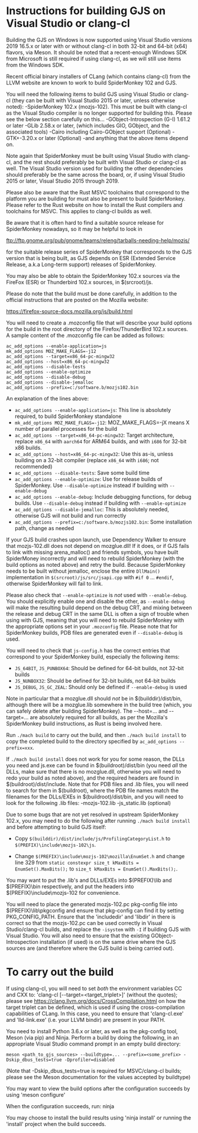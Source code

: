 Instructions for building GJS on Visual Studio or clang-cl
==========================================================
Building the GJS on Windows is now supported using Visual Studio
versions 2019 16.5.x or later with or without clang-cl in both 32-bit
and 64-bit (x64) flavors, via Meson.  It should be noted that a
recent-enough Windows SDK from Microsoft is still required if using
clang-cl, as we will still use items from the Windows SDK.

Recent official binary installers of CLang (which contains clang-cl)
from the LLVM website are known to work to build SpiderMonkey 102 and
GJS.

You will need the following items to build GJS using Visual Studio
or clang-cl (they can be built with Visual Studio 2015 or later,
unless otherwise noted):
-SpiderMonkey 102.x (mozjs-102). This must be built with clang-cl as
 the Visual Studio  compiler is no longer supported for building this.
 Please see the below section carefully on this...
-GObject-Introspection (G-I) 1.61.2 or later
-GLib 2.58.x or later, (which includes GIO, GObject, and the
 associated tools)
-Cairo including Cairo-GObject support (Optional)
-GTK+-3.20.x or later (Optional)
-and anything that the above items depend on.

Note again that SpiderMonkey must be built using Visual Studio with
clang-cl, and the rest should preferably be built with Visual Studio
or clang-cl as well.  The Visual Studio version used for building the
other dependencies should preferably be the same across the board, or,
if using Visual Studio 2015 or later, Visual Studio 2015 through 2019.

Please also be aware that the Rust MSVC toolchains that correspond to
the platform you are building for must also be present to build
SpiderMonkey.  Please refer to the Rust website on how to install the
Rust compilers and toolchains for MSVC.  This applies to clang-cl
builds as well.

Be aware that it is often hard to find a suitable source release for
SpiderMonkey nowadays, so it may be helpful to look in

ftp://ftp.gnome.org/pub/gnome/teams/releng/tarballs-needing-help/mozjs/

for the suitable release series of SpiderMonkey that corresponds to 
the GJS version that is being built, as GJS depends on ESR (Extended 
Service Release, a.k.a Long-term support) releases of SpiderMonkey.

You may also be able to obtain the SpiderMonkey 102.x sources via the
FireFox (ESR) or Thunderbird 102.x sources, in $(srcroot)/js.

Please do note that the build must be done carefully, in addition to the
official instructions that are posted on the Mozilla website:

https://firefox-source-docs.mozilla.org/js/build.html

You will need to create a .mozconfig file that will describe your build
options for the build in the root directory of the Firefox/ThunderBird 102.x
sources.  A sample content of the .mozconfig file can be added as follows:

```
ac_add_options --enable-application=js
mk_add_options MOZ_MAKE_FLAGS=-j12
ac_add_options --target=x86_64-pc-mingw32
ac_add_options --host=x86_64-pc-mingw32
ac_add_options --disable-tests
ac_add_options --enable-optimize
ac_add_options --disable-debug
ac_add_options --disable-jemalloc
ac_add_options --prefix=c:/software.b/mozjs102.bin
```

An explanation of the lines above:
*  `ac_add_options --enable-application=js`: This line is absolutely required, to build SpiderMonkey standalone
*  `mk_add_options MOZ_MAKE_FLAGS=-j12`:  MOZ_MAKE_FLAGS=-jX means X number of parallel processes for the build
*  `ac_add_options --target=x86_64-pc-mingw32`: Target architecture, replace `x86_64` with `aarch64` for ARM64 builds, and with `i686` for 32-bit x86 builds.
*  `ac_add_options --host=x86_64-pc-mingw32`: Use this as-is, unless building on a 32-bit compiler (replace `x86_64` with `i686`; not recommended)
*  `ac_add_options --disable-tests`: Save some build time
*  `ac_add_options --enable-optimize`: Use for release builds of SpiderMonkey.  Use `--disable-optimize` instead if building with `--enable-debug`
*  `ac_add_options --enable-debug`: Include debugging functions, for debug builds.  Use `--disable-debug` instead if building with `--enable-optimize`
*  `ac_add_options --disable-jemalloc`: This is absolutely needed, otherwise GJS will not build and run correctly
*  `ac_add_options --prefix=c:/software.b/mozjs102.bin`: Some installation path, change as needed

If your GJS build crashes upon launch, use Dependency Walker to ensure that
mozjs-102.dll does not depend on mozglue.dll!  If it does, or if GJS fails to
link with missing arena_malloc() and friends symbols, you have built SpiderMoney
incorrectly and will need to rebuild SpiderMonkey (with the build options as
noted above) and retry the build.  Because SpiderMonkey needs to be built
without jemalloc, enclose the entire `DllMain()` implementation in 
`$(srcroot)/js/src/jsapi.cpp` with `#if 0` ... `#endif`, otherwise 
SpiderMonkey will fail to link.

Please also check that `--enable-optimize` is *not* used with `--enable-debug`.
You should explicitly enable one and disable the other, as `--enable-debug`
will make the resulting build depend on the debug CRT, and mixing between
the release and debug CRT in the same DLL is often a sign of trouble when using
with GJS, meaning that you will need to rebuild SpiderMonkey with the appropriate
options set in your `.mozconfig` file.  Please note that for SpiderMonkey builds, 
PDB files are generated even if `--disable-debug` is used.

You will need to check that `js-config.h` has the correct entries that correspond
to your SpiderMonkey build, especially the following items:

*  `JS_64BIT`, `JS_PUNBOX64`: Should be defined for 64-bit builds, not 32-bit builds
*  `JS_NUNBOX32`: Should be defined for 32-bit builds, not 64-bit builds
*  `JS_DEBUG`, `JS_GC_ZEAL`: Should only be defined if `--enable-debug` is used

Note in particular that a mozglue.dll should *not* be in $(builddir)/dist/bin,
although there will be a mozglue.lib somewhere in the build tree (which, you can
safely delete after building SpiderMonkey).  The --host=... and --target=...
are absolutely required for all builds, as per the Mozilla's SpiderMonkey build
instructions, as Rust is being involved here.

Run `./mach build` to carry out the build, and then `./mach build install` to copy
the completed build to the directory specified by `ac_add_options --prefix=xxx`.

If `./mach build install` does not work for you for some reason, the DLLs you 
need and js.exe can be found in $(buildroot)/dist/bin (you need *all* the DLLs,
make sure that there is no mozglue.dll, otherwise you will need to redo your 
build as noted above), and the required headers are found in
$(buildroot)/dist/include.  Note that for PDB files and .lib files, 
you will need to search for them in $(buildroot),
where the PDB file names match the filenames for the DLLs/EXEs in
$(buildroot)/dist/bin, and you will need to look for the following .lib files:
-mozjs-102.lib
-js_static.lib (optional)

Due to some bugs that are not yet resolved in upstream SpiderMonkey 102.x,
you may need to do the following after running `./mach build install` and
before attempting to build GJS itself:

* Copy `$(builddir)/dist/include/js/ProfilingCategoryList.h` to
  `$(PREFIX)\include\mozjs-102\js`.

* Change `$(PREFIX)\include\mozjs-102\mozilla\EnumSet.h` and change line
  329 from `static constexpr size_t kMaxBits = EnumSet().MaxBits();`
  to `size_t kMaxBits = EnumSet().MaxBits();`.

You may want to put the .lib's and DLLs/EXEs into $(PREFIX)\lib and 
$(PREFIX)\bin respectively, and put the headers into
$(PREFIX)\include\mozjs-102 for convenience.

You will need to place the generated mozjs-102.pc pkg-config file into
$(PREFIX)\lib\pkgconfig and ensure that pkg-config can find it by
setting PKG_CONFIG_PATH.  Ensure that the 'includedir' and 'libdir'
in there is correct so that the mozjs-102.pc can be used correctly in
Visual Studio/clang-cl builds, and replace the `-isystem` with `-I` if
building GJS with Visual Studio.  You will also need to ensure that the
existing GObject-Introspection installation (if used) is on the same
drive where the GJS sources are (and therefore where the GJS build
is being carried out).

To carry out the build
======================
If using clang-cl, you will need to set *both* the environment variables CC
and CXX to: 'clang-cl [--target=<target_triplet>]' (without the quotes); please
see https://clang.llvm.org/docs/CrossCompilation.html on how the target triplet
can be defined, which is used if using the cross-compilation capabilities of CLang.
In this case, you need to ensure that 'clang-cl.exe' and 'lld-link.exe' (i.e. your
LLVM bindir) are present in your PATH.

You need to install Python 3.6.x or later, as well as the
pkg-config tool, Meson (via pip) and Ninja.  Perform a build by doing the
following, in an appropriate Visual Studio command prompt
in an empty build directory:

```
meson <path_to_gjs_sources> --buildtype=... --prefix=<some_prefix> -Dskip_dbus_tests=true -Dprofiler=disabled
```

(Note that -Dskip_dbus_tests=true is required for MSVC/clang-cl builds; please
see the Meson documentation for the values accepted by buildtype)

You may want to view the build options after the configuration succeeds
by using 'meson configure'

When the configuration succeeds, run:
ninja

You may choose to install the build results using 'ninja install'
or running the 'install' project when the build succeeds.
